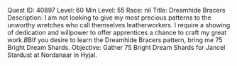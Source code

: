 Quest ID: 40897
Level: 60
Min Level: 55
Race: nil
Title: Dreamhide Bracers
Description: I am not looking to give my most precious patterns to the unworthy wretches who call themselves leatherworkers. I require a showing of dedication and willpower to offer apprentices a chance to craft my great work.$B$BIf you desire to learn the Dreamhide Bracers pattern, bring me 75 Bright Dream Shards.
Objective: Gather 75 Bright Dream Shards for Jancel Stardust at Nordanaar in Hyjal.
